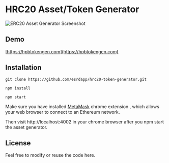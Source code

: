 <!--
  Title: HRC20 Asset Generator
  Description: A HPB HRC20 token generator, issue your own token on ethereum with just a few clicks.

  -->
# HRC20 Asset/Token Generator

![ERC20 Asset Generator Screenshot](https://raw.githubusercontent.com/esrdapp/hrc20-token-generator/master/hpbtokengen_imgur.png)

## Demo
[https://hpbtokengen.com](https://hpbtokengen.com)

## Installation

`git clone https://github.com/esrdapp/hrc20-token-generator.git`

`npm install`

`npm start`

Make sure you have installed [MetaMask](https://chrome.google.com/webstore/detail/metamask/nkbihfbeogaeaoehlefnkodbefgpgknn?hl=en) chrome extension , which
                                                                                                                                                                    allows your web browser to connect to an Ethereum network.

Then visit http://localhost:4002 in your chrome browser after you npm start the asset generator.

## License

Feel free to modify or reuse the code here.
